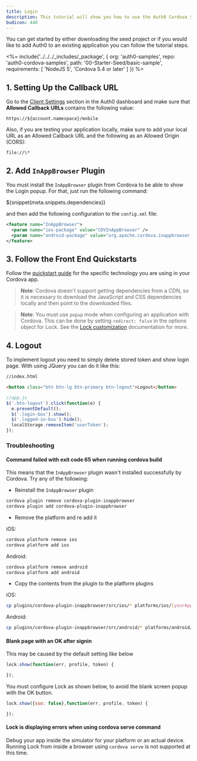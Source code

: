 ```yaml
---
title: Login
description: This tutorial will show you how to use the Auth0 Cordova SDK to add authentication and authorization to your mobile app.
budicon: 448
---
```


You can get started by either downloading the seed project or if you would like to add Auth0 to an existing application you can follow the tutorial steps.

<%= include('../../../_includes/_package', {
  org: 'auth0-samples',
  repo: 'auth0-cordova-samples',
  path: '00-Starter-Seed/basic-sample',
  requirements: [
    'NodeJS 5',
    'Cordova 5.4 or later'
  ]
}) %>

## 1. Setting Up the Callback URL

<div class="setup-callback">
<p>Go to the <a href="${manage_url}/#/applications/${account.clientId}/settings">Client Settings</a> section in the Auth0 dashboard and make sure that <b>Allowed Callback URLs</b> contains the following value:</p>

<pre><code>https://${account.namespace}/mobile</pre></code>

<p>Also, if you are testing your application locally, make sure to add your local URL as an Allowed Callback URL and the following as an Allowed Origin (CORS):</p>

<pre><code>file://\*</code></pre>

</div>

## 2. Add `InAppBrowser` Plugin

You must install the `InAppBrowser` plugin from Cordova to be able to show the Login popup. For that, just run the following command:

${snippet(meta.snippets.dependencies)}

and then add the following configuration to the `config.xml` file:

```xml
<feature name="InAppBrowser">
  <param name="ios-package" value="CDVInAppBrowser" />
  <param name="android-package" value="org.apache.cordova.inappbrowser.InAppBrowser" />
</feature>
```

## 3. Follow the Front End Quickstarts

Follow the [quickstart guide](/quickstart/spa) for the specific technology you are using in your Cordova app.

> **Note**: Cordova doesn't support getting dependencies from a CDN, so it is necessary to download the JavaScript and CSS dependencies locally and then point to the downloaded files.

> **Note**: You must use `popup` mode when configuring an application with Cordova. This can be done by setting `redirect: false` in the options object for Lock. See the [Lock customization](/libraries/lock/v9/customization) documentation for more.

## 4. Logout

To implement logout you need to simply delete stored token and show login page. With using JQuery you can do it like this:

```html
//index.html

<button class="btn btn-lg btn-primary btn-logout">Logout</button>
```

```js
//app.js
$('.btn-logout').click(function(e) {
  e.preventDefault();
  $('.login-box').show();
  $('.logged-in-box').hide();
  localStorage.removeItem('userToken');
});
```

### Troubleshooting

#### Command failed with exit code 65 when running cordova build

This means that the `InAppBrowser` plugin wasn't installed successfully by Cordova. Try any of the following:

* Reinstall the `InAppBrowser` plugin

```bash
cordova plugin remove cordova-plugin-inappbrowser
cordova plugin add cordova-plugin-inappbrowser
```
* Remove the platform and re add it

iOS:

```bash
cordova platform remove ios
cordova platform add ios
```
Android:

```bash
cordova platform remove android
cordova platform add android
```

* Copy the contents from the plugin to the platform plugins

iOS:
```bash
cp plugins/cordova-plugin-inappbrowser/src/ios/* platforms/ios/[yourAppName]/Plugins/cordova-plugin-inappbrowser/
```
Android:
```bash
cp plugins/cordova-plugin-inappbrowser/src/android/* platforms/android/[yourAppName]/Plugins/cordova-plugin-inappbrowser/
```

#### Blank page with an OK after signin

This may be caused by the default setting like below

```js
lock.show(function(err, profile, token) {

});
```

You must configure Lock as shown below, to avoid the blank screen popup with the OK button.

```js
lock.show({sso: false},function(err, profile, token) {

});
```

#### Lock is displaying errors when using cordova serve command

Debug your app inside the simulator for your platform or an actual device. Running Lock from inside a browser using `cordova serve` is not supported at this time.
